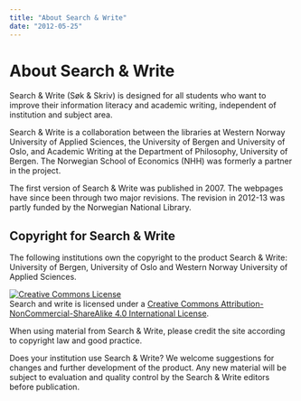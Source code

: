 ```yaml
---
title: "About Search & Write"
date: "2012-05-25"
---
```


# About Search & Write

Search & Write (Søk & Skriv) is designed for all students who want to improve their information literacy and academic writing, independent of institution and subject area.

Search & Write is a collaboration between the libraries at Western Norway University of Applied Sciences, the University of Bergen and University of Oslo, and Academic Writing at the Department of Philosophy, University of Bergen. The Norwegian School of Economics (NHH) was formerly a partner in the project. 

The first version of Search & Write was published in 2007. The webpages have since been through two major revisions. The revision in 2012-13 was partly funded by the Norwegian National Library.


## Copyright for Search & Write

The following institutions own the copyright to the product Search & Write: University of Bergen, University of Oslo and Western Norway University of Applied Sciences. 

<a rel="license" href="https://creativecommons.org/licenses/by-nc-sa/4.0/"><img alt="Creative Commons License" style="border-width:0" src="https://i.creativecommons.org/l/by-nc-sa/4.0/88x31.png" /></a><br />Search and write is licensed under a <a rel="license" href="https://creativecommons.org/licenses/by-nc-sa/4.0/">Creative Commons Attribution-NonCommercial-ShareAlike 4.0 International License</a>.

When using material from Search & Write, please credit the site according to copyright law and good practice.

Does your institution use Search & Write? We welcome suggestions for changes and further development of the product. Any new material will be subject to evaluation and quality control by the Search & Write editors before publication. 



